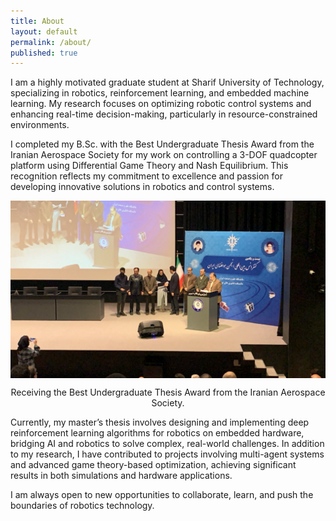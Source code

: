 ```yaml
---
title: About
layout: default
permalink: /about/
published: true
---
```



I am a highly motivated graduate student at Sharif University of Technology, specializing in robotics, reinforcement learning, and embedded machine learning. My research focuses on optimizing robotic control systems and enhancing real-time decision-making, particularly in resource-constrained environments.

I completed my B.Sc. with the Best Undergraduate Thesis Award from the Iranian Aerospace Society for my work on controlling a 3-DOF quadcopter platform using Differential Game Theory and Nash Equilibrium. This recognition reflects my commitment to excellence and passion for developing innovative solutions in robotics and control systems.


<div style="text-align:center;">
  <img src="/assets/images/reward.jpeg"
       alt=""
       width="720"           
       style="display:block;margin:0 auto;">
  <p>Receiving the Best Undergraduate Thesis Award from the Iranian Aerospace Society.</p>
</div>



Currently, my master’s thesis involves designing and implementing deep reinforcement learning algorithms for robotics on embedded hardware, bridging AI and robotics to solve complex, real-world challenges. In addition to my research, I have contributed to projects involving multi-agent systems and advanced game theory-based optimization, achieving significant results in both simulations and hardware applications.

I am always open to new opportunities to collaborate, learn, and push the boundaries of robotics technology.